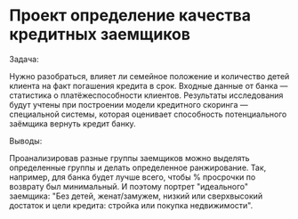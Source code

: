 # Проект определение качества кредитных заемщиков

Задача:

Нужно разобраться, влияет ли семейное положение и количество детей клиента на факт погашения кредита в срок. Входные данные от банка — статистика о платёжеспособности клиентов.
Результаты исследования будут учтены при построении модели кредитного скоринга — специальной системы, которая оценивает способность потенциального заёмщика вернуть кредит банку.

Выводы:

Проанализировав разные группы заемщиков можно выделять определенные группы и делать определенное ранжирование. Так, например, для банка будет лучше всего, чтобы % просрочки по возврату был минимальный. И поэтому портрет "идеального" заемщика: "Без детей, женат/замужем, низкий или сверхвысокий достаток и цели кредита: стройка или покупка недвижимости".
